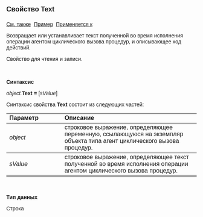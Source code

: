 ﻿<html>
<head>
<title>Агент циклического вызова процедур\Text</title>
</head>

<body>

<p><strong><font size="4" face="Arial">Свойство Text<br>
<br>
</font></strong><font face="Arial"><a href="../AsCallBackOnTimer.html">
См. также</a>&nbsp;
<a href="../../Examples/E_AsCallBackOnTimer.html">Пример</a>&nbsp; <a href="../AsCallBackOnTimer.html">
Применяется к</a></font></p>

<p><font face="Arial">Возвращает или устанавливает текст полученной во 
время исполнения операции агентом циклического вызова процедур, и описывающее 
ход действий</font><font face="Arial">.</font></p>

<p><font face="Arial">Свойство для чтения и записи.</font></p>

<p class="label">&nbsp;</p>

<p class="label"><font face="Arial"><b>Синтаксис</b></font></p>

<p><font face="Arial"><em>object.</em><strong>Text = </strong>[<em>sValue</em>]</font></p>

<p><font face="Arial">Синтаксис свойства
<strong>Text</strong>
состоит из следующих частей:</font></p>

<table border="1" cellPadding="5" cols="2" frame="below" rules="rows">
<TBODY>
  <tr vAlign="top">
    <td class="label" width="29%"><font face="Arial"><b>Параметр</b></font></td>
    <td class="label" width="71%"><font face="Arial"><strong>Описание</strong></font></td>
  </tr>
  <tr>
    <td width="29%"><em><font face="Arial">object</font></em></td>
    <td width="71%"><font face="Arial">строковое выражение, 
	определяющее переменную, ссылающуюся на экземпляр объекта типа агент 
	циклического вызова процедур.</font></td>
  </tr>
  <tr>
    <td width="29%"><em><font face="Arial">sValue</font></em></td>
    <td width="71%"><font face="Arial">строковое выражение, 
	определяющее текст </font><font face="Arial">
	полученной во время исполнения операции агентом циклического вызова процедур.</font></td>
  </tr>
</TBODY>
</table>
<p class="label">&nbsp;</p>
<p class="label"><font face="Arial"><b>Тип данных</b></font></p>
<p><font face="Arial">Строка</font></p>
</body>
</html>

